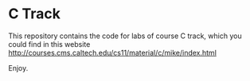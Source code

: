 C Track
========

This repository contains the code for labs of course C track, which
you could find in this website
http://courses.cms.caltech.edu/cs11/material/c/mike/index.html



Enjoy.

